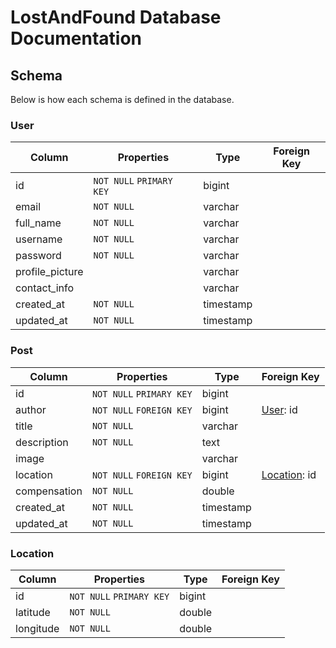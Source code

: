 # LostAndFound Database Documentation

## Schema

Below is how each schema is defined in the database.

### User

| Column | Properties | Type | Foreign Key |
| --- | --- | --- | --- |
| id | `NOT NULL` `PRIMARY KEY` | bigint | |
| email | `NOT NULL` | varchar | |
| full_name | `NOT NULL` | varchar | |
| username | `NOT NULL` | varchar | |
| password | `NOT NULL` | varchar | |
| profile_picture| | varchar | |
| contact_info | | varchar | |
| created_at | `NOT NULL` | timestamp | |
| updated_at | `NOT NULL` | timestamp | |

### Post

| Column | Properties | Type | Foreign Key |
| --- | --- | --- | --- |
| id | `NOT NULL` `PRIMARY KEY` | bigint | |
| author | `NOT NULL` `FOREIGN KEY`| bigint | [User](#user): id |
| title | `NOT NULL` | varchar | |
| description | `NOT NULL` | text | |
| image | | varchar | |
| location | `NOT NULL` `FOREIGN KEY` | bigint | [Location](#location): id |
| compensation | `NOT NULL` | double | |
| created_at | `NOT NULL` | timestamp | |
| updated_at | `NOT NULL` | timestamp | |

### Location

| Column | Properties | Type | Foreign Key |
| --- | --- | --- | --- |
| id | `NOT NULL` `PRIMARY KEY` | bigint | |
| latitude | `NOT NULL` | double | |
| longitude | `NOT NULL` | double | |
